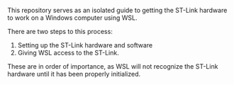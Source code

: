 This repository serves as an isolated guide to getting the ST-Link hardware to work on a Windows computer using WSL.

There are two steps to this process:
  1. Setting up the ST-Link hardware and software
  2. Giving WSL access to the ST-Link.

These are in order of importance, as WSL will not recognize the ST-Link hardware until it has been properly initialized.
